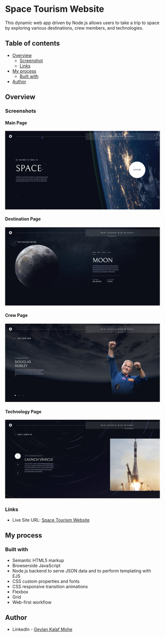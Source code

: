 # Space Tourism Website

This dynamic web app driven by Node.js allows users to take a trip to space by exploring various destinations, crew members, and technologies.

## Table of contents

- [Overview](#overview)
  - [Screenshot](#screenshot)
  - [Links](#links)
- [My process](#my-process)
  - [Built with](#built-with)
- [Author](#author)

## Overview

### Screenshots

#### Main Page

![](./screenshots/main-screenshot.png)

#### Destination Page

![](./screenshots/destination-screenshot.png)

#### Crew Page

![](./screenshots/crew-screenshot.png)

#### Technology Page

![](./screenshots/technology-screenshot.png)

### Links

- Live Site URL: [Space Tourism Website](https://web-space-tourism.onrender.com/)

## My process

### Built with

- Semantic HTML5 markup
- Browserside JavaScript
- Node.js backend to serve JSON data and to perform templating with EJS
- CSS custom properties and fonts
- CSS responsive transition animations
- Flexbox
- Grid
- Web-first workflow

## Author

- LinkedIn - [Geylan Kalaf Mohe](https://sa.linkedin.com/in/geylan-kalaf-mohe-1366a220b)
